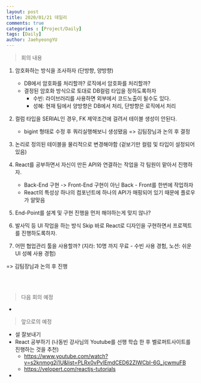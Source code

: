 ```yaml
---
layout: post
title: 2020/01/21 데일리
comments: true
categories : [Project/Daily]
tags: [Daily]
author: JaehyeongYU
---
```


> <subtitle>  회의 내용 </subtitle>

1. 암호화하는 방식을 조사하자 (단방향, 양방향) 
    - DB에서 암호화를 처리할까? 로직에서 암호화를 처리할까? 
    - 결정된 암호화 방식으로 토대로 DB컬럼 타입을 정하도록하자
        - 수빈: 라이브러리를 사용하면 외부에서 코드노출이 될수도 있다.
        - 성혜: 현재 팀에서 양방향은  DB에서 처리, 단방향은 로직에서 처리

2. 컬럼 타입을 SERIAL인 경우, FK 제약조건에 걸려서 테이블 생성이 안된다.
    - bigint 형태로 수정 후 쿼리실행해보니 생성됐음 => 김팀장님과 논의 후 결정

3. 논리로 정의된 테이블을 물리적으로 변경해야함 (겉보기만 컬럼 및 타입이 설정되어있음)


4. React를 공부하면서 자신이 만든 API와 연결하는 작업을 각 팀원이 맡아서 진행하자.
    - Back-End 구현 -> Front-End 구현이 아닌 Back - Front를 한번에 작업하자
    - React의 특성상 하나의 컴포넌트에 하나의 API가 매핑되어 있기 때문에 플로우가 알맞음


5. End-Point를 설계 및 구현 진행을 먼저 해야하는게 맞지 않나?


6. 발사믹 등 UI 작업을 하는 방식 Skip 바로 React로 디자인을 구현하면서 프로젝트를 진행하도록하자.


7. 어떤 협업관리 툴을 사용할까? (지라: 10명 까지 무료 - 수빈 사용 경험, 노션: 쉬운 UI 성혜 사용 경험)

  => 김팀장님과 논의 후 진행

<br>
<br>

> <subtitle>  다음 회의 예정 </subtitle>

- 

> <subtitle>  앞으로의 예정 </subtitle>

- 설 잘보내기
- React 공부하기 (나동빈 강사님의 Youtube를 선행 학습 한 후 벨로퍼트사이트를 진행하는 것을 추천)
  - https://www.youtube.com/watch?v=s2knmog2j1U&list=PLRx0vPvlEmdCED62ZIWCbI-6G_jcwmuFB 
  - https://velopert.com/reactjs-tutorials
- 

<br>
<br>